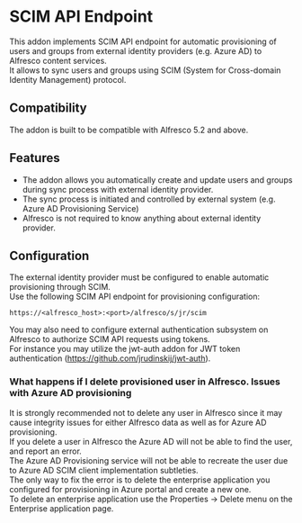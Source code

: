 # SCIM API Endpoint
This addon implements SCIM API endpoint for automatic provisioning of users and groups from external identity providers (e.g. Azure AD)
to Alfresco content services.  
It allows to sync users and groups using SCIM (System for Cross-domain Identity Management) protocol.
## Compatibility
The addon is built to be compatible with Alfresco 5.2 and above.
## Features
- The addon allows you automatically create and update users and groups during sync process with external identity provider.
- The sync process is initiated and controlled by external system (e.g. Azure AD Provisioning Service)
- Alfresco is not required to know anything about external identity provider.
## Configuration
The external identity provider must be configured to enable automatic provisioning through SCIM.  
Use the following SCIM API endpoint for provisioning configuration:
```
https://<alfresco_host>:<port>/alfresco/s/jr/scim
```
You may also need to configure external authentication subsystem on Alfresco to authorize SCIM API requests using tokens.  
For instance you may utilize the jwt-auth addon for JWT token authentication (https://github.com/jrudinskij/jwt-auth).  
### What happens if I delete provisioned user in Alfresco. Issues with Azure AD provisioning
It is strongly recommended not to delete any user in Alfresco since it may cause integrity issues for either Alfresco data as well as for Azure AD provisioning.  
If you delete a user in Alfresco the Azure AD will not be able to find the user, and report an error.  
The Azure AD Provisioning service will not be able to recreate the user due to Azure AD SCIM client implementation subtleties.  
The only way to fix the error is to delete the enterprise application you configured for provisioning in Azure portal and create a new one.  
To delete an enterprise application use the Properties → Delete menu on the Enterprise application page.